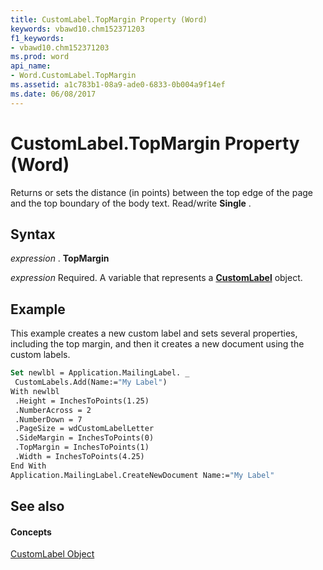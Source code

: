 ```yaml
---
title: CustomLabel.TopMargin Property (Word)
keywords: vbawd10.chm152371203
f1_keywords:
- vbawd10.chm152371203
ms.prod: word
api_name:
- Word.CustomLabel.TopMargin
ms.assetid: a1c783b1-08a9-ade0-6833-0b004a9f14ef
ms.date: 06/08/2017
---
```



# CustomLabel.TopMargin Property (Word)

Returns or sets the distance (in points) between the top edge of the page and the top boundary of the body text. Read/write **Single** .


## Syntax

 _expression_ . **TopMargin**

 _expression_ Required. A variable that represents a **[CustomLabel](customlabel-object-word.md)** object.


## Example

This example creates a new custom label and sets several properties, including the top margin, and then it creates a new document using the custom labels.


```vb
Set newlbl = Application.MailingLabel. _ 
 CustomLabels.Add(Name:="My Label") 
With newlbl 
 .Height = InchesToPoints(1.25) 
 .NumberAcross = 2 
 .NumberDown = 7 
 .PageSize = wdCustomLabelLetter 
 .SideMargin = InchesToPoints(0) 
 .TopMargin = InchesToPoints(1) 
 .Width = InchesToPoints(4.25) 
End With 
Application.MailingLabel.CreateNewDocument Name:="My Label"
```


## See also


#### Concepts


[CustomLabel Object](customlabel-object-word.md)

